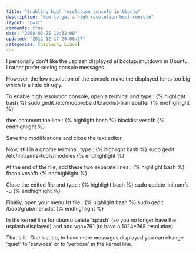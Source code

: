 ```yaml
---
title: "Enabling high resolution console in Ubuntu"
description: "How to get a high resolution boot console"
layout: "post"
comments: true
date: "2008-02-25 19:32:00"
updated: "2012-12-17 20:00:27"
categories: [usplash, Linux]
---
```

I personally don't like the usplash displayed at bootup/shutdown in Ubuntu, I rather prefer seeing console messages.

However, the low resolution of the console make the displayed fonts too big which is a little bit ugly.

To enable high resolution console, open a terminal and type :
{% highlight bash %}
sudo gedit /etc/modprobe.d/blacklist-framebuffer
{% endhighlight %}

then comment the line :
{% highlight bash %}
blacklist vesafb
{% endhighlight %}

Save the modifications and close the text editor.

Now, still in a gnome terminal, type :
{% highlight bash %}
sudo gedit /etc/initramfs-tools/modules
{% endhighlight %}

At the end of the file, add these two separate lines :
{% highlight bash %}
fbcon
vesafb
{% endhighlight %}

Close the edited file and type :
{% highlight bash %}
sudo update-initramfs -u
{% endhighlight %}

Finally, open your menu.lst file :
{% highlight bash %}
sudo gedit /boot/grub/menu.lst
{% endhighlight %}

In the kernel line for ubuntu delete 'splash' (so you no longer have the usplash displayed) and add vga=791 (to have a 1024*768 resolution)

That's it ! One last tip, to have more messages displayed you can change 'quiet' to 'services' or to 'verbose' in the kernel line.